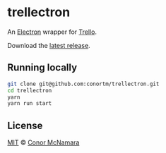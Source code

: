 # trellectron

An [Electron](https://electron.atom.io/) wrapper for [Trello](https://trello.com/).

Download the [latest release](https://github.com/conortm/trellectron/releases/latest).

## Running locally

```bash
git clone git@github.com:conortm/trellectron.git
cd trellectron
yarn
yarn run start
```

## License

[MIT](./LICENSE) © [Conor McNamara](http://conortm.io/)
